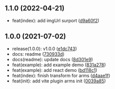 ## 1.1.0 (2022-04-21)

* feat(index): add imgUrl surport ([d9a60f2](https://github.com/vadxq/vite-plugin-arms/commit/d9a60f2))



## 1.0.0 (2021-07-02)

* release(1.0.0): v1.0.0 ([e1dc743](https://github.com/vadxq/vite-plugin-arms/commit/e1dc743))
* docs: readme ([730933d](https://github.com/vadxq/vite-plugin-arms/commit/730933d))
* docs(readme): update docs ([8d301e9](https://github.com/vadxq/vite-plugin-arms/commit/8d301e9))
* feat(example): add example demo ([831a278](https://github.com/vadxq/vite-plugin-arms/commit/831a278))
* feat(example): add react demo ([bd118c1](https://github.com/vadxq/vite-plugin-arms/commit/bd118c1))
* feat(index): finish transform for arms ([d4aae1f](https://github.com/vadxq/vite-plugin-arms/commit/d4aae1f))
* feat(init): add vite plugin arms init ([0039a85](https://github.com/vadxq/vite-plugin-arms/commit/0039a85))



